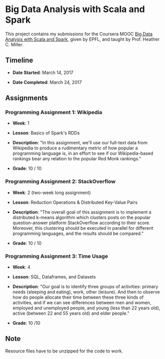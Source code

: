 # Big Data Analysis with Scala and Spark

This project contains my submissions for the Coursera MOOC [Big Data Analysis with Scala and Spark](https://www.coursera.org/learn/scala-spark-big-data/), given by EPFL, and taught by Prof. Heather C. Miller.

## Timeline

* **Date Started**: March 14, 2017

* **Date Completed**: March 24, 2017

## Assignments

### Programming Assignment 1: Wikipedia

* **Week**: 1

* **Lesson**: Basics of Spark's RDDs

* **Description**: "In this assignment, we'll use our full-text data from Wikipedia to produce a rudimentary metric of how popular a programming language is, in an effort to see if our Wikipedia-based rankings bear any relation to the popular Red Monk rankings."

* **Grade**: 10 / 10

### Programming Assignment 2: StackOverflow

* **Week**: 2 (two-week long assignment)

* **Lesson**: Reduction Operations & Distributed Key-Value Pairs

* **Description**: "The overall goal of this assignment is to implement a distributed k-means algorithm which clusters posts on the popular question-answer platform StackOverflow according to their score. Moreover, this clustering should be executed in parallel for different programming languages, and the results should be compared."

* **Grade**: 10 / 10

### Programming Assignment 3: Time Usage

* **Week**: 4

* **Lesson**: SQL, Dataframes, and Datasets

* **Description**: "Our goal is to identify three groups of activities: primary needs (sleeping and eating), work, other (leisure). And then to observe how do people allocate their time between these three kinds of activities, and if we can see differences between men and women, employed and unemployed people, and young (less than 22 years old), active (between 22 and 55 years old) and elder people."

* **Grade**: 10 /10

## Note

Resource files have to be unzipped for the code to work.
